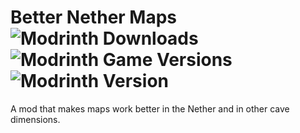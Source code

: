 # Better Nether Maps  ![Modrinth Downloads](https://img.shields.io/modrinth/dt/better-nether-map) ![Modrinth Game Versions](https://img.shields.io/modrinth/game-versions/better-nether-map) ![Modrinth Version](https://img.shields.io/modrinth/v/better-nether-map)

A mod that makes maps work better in the Nether and in other cave dimensions.